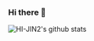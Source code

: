 ### Hi there 👋

<!--
**HI-JIN2/HI-JIN2** is a ✨ _special_ ✨ repository because its `README.md` (this file) appears on your GitHub profile.

Here are some ideas to get you started:

- 🔭 I’m currently working on ...
- 🌱 I’m currently learning ...
- 👯 I’m looking to collaborate on ...
- 🤔 I’m looking for help with ...
- 💬 Ask me about ...
- 📫 How to reach me: ...
- 😄 Pronouns: ...
- ⚡ Fun fact: ...
-->


![HI-JIN2's github stats](https://github-readme-stats.vercel.app/api?username=HI-JIN2&show_icons=true)
